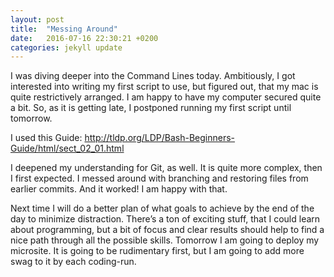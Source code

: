 ```yaml
---
layout: post
title:  "Messing Around"
date:   2016-07-16 22:30:21 +0200
categories: jekyll update
---
```


I was diving deeper into the Command Lines today. Ambitiously, I got interested into writing my first script to use, but figured out, that my mac is quite restrictively arranged. I am happy to have my computer secured quite a bit. 
So, as it is getting late, I postponed running my first script until tomorrow.

I used this Guide:
http://tldp.org/LDP/Bash-Beginners-Guide/html/sect_02_01.html


I deepened my understanding for Git, as well. It is quite more complex, then I first expected. I messed around with branching and restoring files from earlier commits. And it worked! I am happy with that.

Next time I will do a better plan of what goals to achieve by the end of the day to minimize distraction. There’s a ton of exciting stuff, that I could learn about programming, but a bit of focus and clear results should help to find a nice path through all the possible skills. 
Tomorrow I am going to deploy my microsite. It is going to be rudimentary first, but I am going to add more swag to it by each coding-run.
